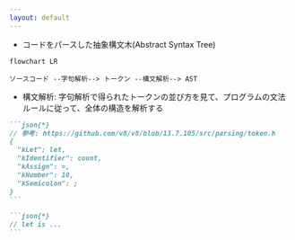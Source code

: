 ```yaml
---
layout: default
---
```


<section-title title="AST とは？" />

<div class="_bullet">

* コードをパースした抽象構文木(Abstract Syntax Tree)

</div>

<div>

```mermaid
flowchart LR

ソースコード --字句解析--> トークン --構文解析--> AST
```

</div>

<div class="_bullet">

* 構文解析: 字句解析で得られたトークンの並び方を見て、プログラムの文法ルールに従って、全体の構造を解析する

</div>

````md magic-move
```json{*}
// 参考: https://github.com/v8/v8/blob/13.7.105/src/parsing/token.h
{
  "kLet": let,
  "kIdentifier": count,
  "kAssign": =,
  "kNumber": 10,
  "kSemicolon": ;
}
```

```json{*}
// let is ...
```
````

<!-- 

-->